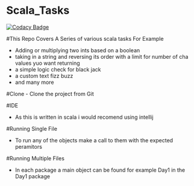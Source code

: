 # Scala_Tasks
[![Codacy Badge](https://api.codacy.com/project/badge/Grade/3530e6f9d13e4d0d85ed88d4bb5194f3)](https://app.codacy.com/app/JoshuaGomersall/Scala_Tasks?utm_source=github.com&utm_medium=referral&utm_content=JoshuaGomersall/Scala_Tasks&utm_campaign=Badge_Grade_Dashboard)

#This Repo Covers A Series of various scala tasks For Example
- Adding or multiplying two ints based on a boolean 
- taking in a string and reversing its order with a limit for number of cha values yuo want returning 
- a simple logic check for black jack 
- a custom text fizz buzz 
- and many more


#Clone - Clone the project from Git 

#IDE
- As this is written in scala i would recomend using intellij

#Running Single File
- To run any of the objects make a call to them with the expected peramitors 

#Running Multiple Files
- In each package a main object can be found for example Day1 in the Day1 package
